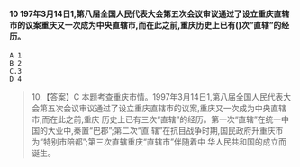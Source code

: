 #### 10 197年3月14日1,第八届全国人民代表大会第五次会议审议通过了设立重庆直辖市的议案重庆又一次成为中央直辖市,而在此之前,重庆历史上已有()次”直辖”的经历。
    A 1
    B 2
    C.3
    D 4
>   10.【答案】C 本题考查重庆市情。1997年3月14日1,第八届全国人民代表大
会第五次会议审议通过了设立重庆直辖市的议案,重庆又一次成为中央直辖市,而在此之前,重庆
历史上已有三次“直辖”的经历。第一次“直辖”在统一中国的大业中,秦置“巴郡”;第二次“直
辖”在抗目战争时期,国民政府升重庆市为“特别市陪都”;第三次直辖重庆“直辖市”伴随着中
华人民共和国的成立而诞生。